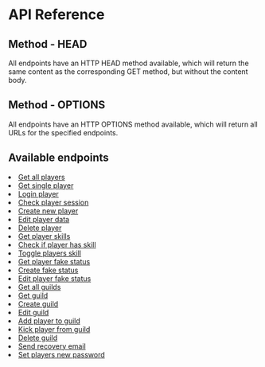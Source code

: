 # API Reference

## Method - HEAD

<p>All endpoints have an HTTP HEAD method available, which will return the same content as the corresponding GET method, but without the content body.</p>

## Method - OPTIONS

<p>All endpoints have an HTTP OPTIONS method available, which will return all URLs for the specified endpoints.</p>

## Available endpoints

<deflist collapsible="true" default-state="collapsed">
    <def title="Players">
		<list>
	        <li><a href="getAllPlayers.md">Get all players</a></li>
	        <li><a href="getPlayer.md">Get single player</a></li>
	        <li><a href="loginPlayer.md">Login player</a></li>
	        <li><a href="checkPlayerSession.md">Check player session</a></li>
	        <li><a href="createPlayer.md">Create new player</a></li>
	        <li><a href="editPlayer.md">Edit player data</a></li>
	        <li><a href="deletePlayer.md">Delete player</a></li>
        </list>
	</def>
	<def title="Skills">
		<list>
	        <li><a href="getSkills.md">Get player skills</a></li>
	        <li><a href="checkSkill.md">Check if player has skill</a></li>
	        <li><a href="toggleSkill.md">Toggle players skill</a></li>
        </list>
	</def>
	<def title="Skills">
		<list>
	        <li><a href="getFakeStatus.md">Get player fake status</a></li>
	        <li><a href="postFakeStatus.md">Create fake status</a></li>
	        <li><a href="patchFakeStatus.md">Edit player fake status</a></li>
        </list>
	</def>
	<def title="Guilds">
		<list>
	        <li><a href="getGuilds.md">Get all guilds</a></li>
	        <li><a href="getGuildSingle.md">Get guild</a></li>
	        <li><a href="postGuild.md">Create guild</a></li>
	        <li><a href="editGuild.md">Edit guild</a></li>
	        <li><a href="addPlayer.md">Add player to guild</a></li>
	        <li><a href="kickPlayer.md">Kick player from guild</a></li>
	        <li><a href="deleteGuild.md">Delete guild</a></li>
        </list>
	</def>
	<def title="Password recovery">
		<list>
	        <li><a href="send.md">Send recovery email</a></li>
	        <li><a href="patch.md">Set players new password</a></li>
        </list>
	</def>
</deflist>
